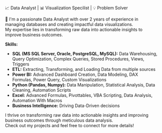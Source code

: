 📈 Data Analyst  | 📊 Visualization Specilist | 💡 Problem Solver

👋 I'm a passionate Data Analyst with over 2 years of experience in managing databases and creating impactful data visualizations. <br/> My expertise lies in transforming raw data into actionable insights to improve business outcomes.

**Skills:**
   - **SQL (MS SQL Server, Oracle, PostgreSQL, MySQL):** Data Warehousing, Query Optimization, Complex Queries, Stored Procedures, Views, Triggers
   - **ETL:** Extracting, Transforming, and Loading Data from multiple sources
   - **Power BI:** Advanced Dashboard Creation, Data Modeling, DAX Formulas, Power Query, Custom Visualizations
   - **Python (Pandas, Numpy):** Data Manipulation, Statistical Analysis, Data Cleaning, Automation Scripts
   - **Excel:** Advanced Formulas, Pivottables, VBA Scripting, Data Analysis, Automation With Macros
   - **Business Intelligence:** Driving Data-Driven decisions

I thrive on transforming raw data into actionable insights and improving business outcomes through meticulous data analysis. 
<br/> Check out my projects and feel free to connect for more details!
